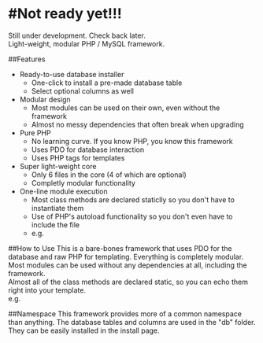 #Not ready yet!!!
=========

Still under development. Check back later.<br />
Light-weight, modular PHP / MySQL framework.

##Features
* Ready-to-use database installer
  * One-click to install a pre-made database table
  * Select optional columns as well
* Modular design
  * Most modules can be used on their own, even without the framework
  * Almost no messy dependencies that often break when upgrading
* Pure PHP
  * No learning curve. If you know PHP, you know this framework
  * Uses PDO for database interaction
  * Uses PHP tags <? ... ?> for templates
* Super light-weight core
  * Only 6 files in the core (4 of which are optional)
  * Completly modular functionality
* One-line module execution
  * Most class methods are declared staticlly so you don't have to instantiate them
  * Use of PHP's autoload functionality so you don't even have to include the file
  * e.g. <?php echo UserRegistration::form($pdo); ?>


##How to Use
This is a bare-bones framework that uses PDO for the database and raw PHP for templating. Everything is completely modular. Most modules can be used without any dependencies at all, including the framework. <br />
Almost all of the class methods are declared static, so you can echo them right into your template. <br />
e.g. <?php echo UserRegistration::form($pdo); ?>

##Namespace
This framework provides more of a common namespace than anything. The database tables and columns are used in the "db" folder. They can be easily installed in the install page.
